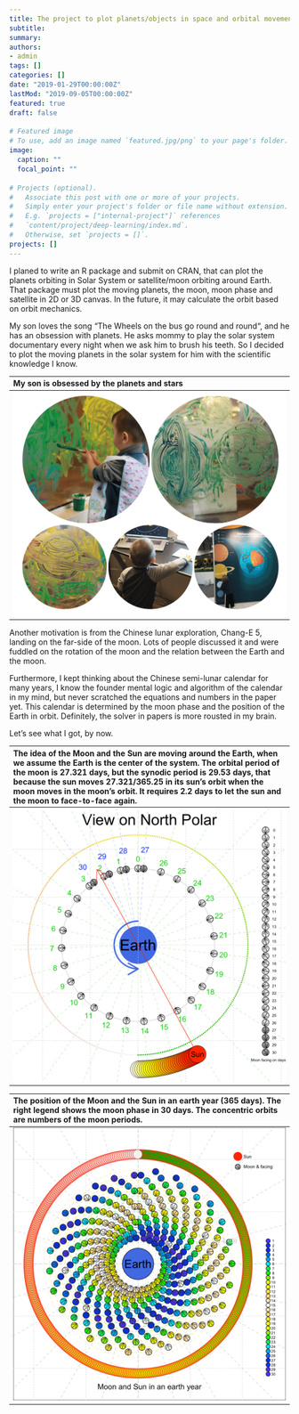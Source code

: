 ```yaml
---
title: The project to plot planets/objects in space and orbital movement.
subtitle:
summary:
authors:
- admin
tags: []
categories: []
date: "2019-01-29T00:00:00Z"
lastMod: "2019-09-05T00:00:00Z"
featured: true
draft: false

# Featured image
# To use, add an image named `featured.jpg/png` to your page's folder.
image:
  caption: ""
  focal_point: ""

# Projects (optional).
#   Associate this post with one or more of your projects.
#   Simply enter your project's folder or file name without extension.
#   E.g. `projects = ["internal-project"]` references
#   `content/project/deep-learning/index.md`.
#   Otherwise, set `projects = []`.
projects: []
---
```



I planed to write an R package and submit on CRAN, that can plot the planets orbiting in Solar System or satellite/moon orbiting around Earth. That package must plot the moving planets, the moon, moon phase and satellite in 2D or 3D canvas. In the future, it may calculate the orbit based on orbit mechanics.

My son loves the song “The Wheels on the bus go round and round“, and he has an obsession with planets. He asks mommy to play the solar system documentary every night when we ask him to brush his teeth.  So I decided to plot the moving planets in the solar system for him with the scientific knowledge I know.

  |My son is obsessed by the planets and stars|
  |:--|
  | ![classroom.jpg](photo.png) |

Another motivation is from the Chinese lunar exploration, Chang-E 5, landing on the far-side of the moon.  Lots of people discussed it and were fuddled on the rotation of the moon and the relation between the Earth and the moon.

Furthermore, I kept thinking about the Chinese semi-lunar calendar for many years, I know the founder mental logic and algorithm of the calendar in my mind, but never scratched the equations and numbers in the paper yet.  This calendar is determined by the moon phase and the position of the Earth in orbit. Definitely, the solver in papers is more rousted in my brain.

Let’s see what I got, by now.

|The idea of the Moon and the Sun are moving around the Earth, when we assume the Earth is the center of the system. The orbital period of the moon is 27.321 days, but the synodic period is 29.53 days, that because the sun moves 27.321/365.25 in its sun’s orbit when the moon moves in the moon’s orbit. It requires 2.2 days to let the sun and the moon to face-to-face again.|
|:--|
| ![classroom.jpg](Moon0.png) |


  |The position of the Moon and the Sun in an earth year (365 days). The right legend shows the moon phase in 30 days. The concentric orbits are numbers of the moon periods.|
  |:--|
  | ![classroom.jpg](Moon_year365.png) |
